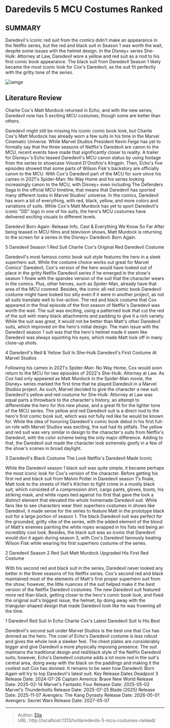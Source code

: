 # Daredevils 5 MCU Costumes Ranked


## SUMMARY 


 Daredevil&#39;s iconic red suit from the comics didn&#39;t make an appearance in the Netflix series, but the red and black suit in Season 1 was worth the wait, despite some issues with the helmet design. 
 In the Disney&#43; series She-Hulk: Attorney at Law, Daredevil wore a yellow and red suit as a nod to his first comic book appearance. 
 The black suit from Daredevil Season 1 likely became the most iconic look for Cox&#39;s Daredevil, as the suit fit perfectly with the gritty tone of the series. 

![iamge](https://static1.srcdn.com/wordpress/wp-content/uploads/wm/2024/01/charlie-cox-daredevil-s-red-and-yellow-suit-red-echo-suit-and-black-suit-with-the-red-one-like-blood-on-top-of-it.jpg)

## Literature Review
Charlie Cox&#39;s Matt Murdock returned in Echo, and with the new series, Daredevil now has 5 exciting MCU costumes, though some are better than others.




Daredevil might still be missing his iconic comic book look, but Charlie Cox&#39;s Matt Murdock has already worn a few suits in his time in the Marvel Cinematic Universe. While Marvel Studios President Kevin Feige has yet to formally say that the three seasons of Netflix&#39;s Daredevil are canon to the MCU, recent events have made that significantly closer to reality. A trailer for Disney&#43;&#39;s Echo teased Daredevil&#39;s MCU canon status by using footage from the series to showcase Vincent D&#39;Onofrio&#39;s Kingpin. Then, Echo&#39;s five episodes showed that some parts of Wilson Fisk&#39;s backstory are officially canon to the MCU.
With Cox&#39;s Daredevil part of the MCU for sure since his cameo in 2021&#39;s Spider-Man: No Way Home and his series looking increasingly canon to the MCU, with Disney&#43; even including The Defenders Saga in the official MCU timeline, that means that Daredevil has sported many different looks in Marvel Studios&#39; universe. In the comics, Daredevil has worn a bit of everything, with red, black, yellow, and more colors and variations of suits. While Cox&#39;s Matt Murdock has yet to sport Daredevil&#39;s iconic &#34;DD&#34; logo in one of his suits, the hero&#39;s MCU costumes have delivered exciting visuals to different levels.
            
 
 Daredevil Born Again: Release Info, Cast &amp; Everything We Know So Far 
After being teased in MCU films and television shows, Matt Murdock is returning to the screen for a series in the Disney&#43; Daredevil: Born Again. 













 








 5  Daredevil Season 1 Red Suit 
Charlie Cox&#39;s Original Red Daredevil Costume
        

Daredevil&#39;s most famous comic book suit style features the hero in a sleek superhero suit. While the costume choice works out great for Marvel Comics&#39; Daredevil, Cox&#39;s version of the hero would have looked out of place in the gritty Netflix Daredevil series if he emerged in the show&#39;s season 1 finale with the spandex version of the suit that the character wears in the comics. Plus, other heroes, such as Spider-Man, already have that area of the MCU covered. Besides, the iconic all-red comic book Daredevil costume might have looked too silly even if it were in another project, as not all suits translate well to live-action.
The red and black costume that Cox appeared in the final episode of the first season of Netflix&#39;s Daredevil was worth the wait. The suit was exciting, using a patterned look that cut the red of the suit with many black attachments and padding to give it a rich variety. While the suit was great, it would not be better than Matt&#39;s other Daredevil suits, which improved on the hero&#39;s initial design. The main issue with the Daredevil season 1 suit was that the hero&#39;s helmet made it seem like Daredevil was always squinting his eyes, which made Matt look off in many close-up shots.





 4  Daredevil&#39;s Red &amp; Yellow Suit In She-Hulk 
Daredevil&#39;s First Costume At Marvel Studios


 







Following his cameo in 2021&#39;s Spider-Man: No Way Home, Cox would soon return to the MCU for two episodes of 2022&#39;s She-Hulk: Attorney at Law. As Cox had only appeared as Matt Murdock in the Spider-Man movie, the Disney&#43; series marked the first time that he played Daredevil in a Marvel Studios project. As such, Marvel decided to give the character a new suit. Daredevil&#39;s yellow and red costume for She-Hulk: Attorney at Law was equal parts a throwback to the character&#39;s history, an attempt to differentiate the hero for this new phase, and a great fit for the lighter tone of the MCU series.
The yellow and red Daredevil suit is a direct nod to the hero&#39;s first comic book suit, which was not fully red like he would be known for. While the idea of honoring Daredevil&#39;s comic book debut in his first full-on role with Marvel Studios was exciting, the suit had its pitfalls. The yellow and red suit was very similar in design to the character&#39;s suits from Netflix&#39;s Daredevil, with the color scheme being the only major difference. Adding to that, the Daredevil suit made the character look extremely goofy in a few of the show&#39;s scenes in broad daylight.





 3  Daredevil&#39;s Black Costume 
The Look Netflix&#39;s Daredevil Made Iconic
        

While the Daredevil season 1 black suit was quite simple, it became perhaps the most iconic look for Cox&#39;s version of the character. Before getting his first red and black suit from Melvin Potter in Daredevil season 1&#39;s finale, Matt took to the streets of Hell&#39;s Kitchen to fight crime in a mostly black suit, which consisted of a compression shirt, cargo pants, gloves, boots, his striking mask, and white ropes tied against his first that gave the look a distinct element that elevated the whole homemade Daredevil suit.
While fans like to see characters wear their superhero costumes in shows like Daredevil, it made sense for the series to feature Matt in the prototype black suit for a large portion of season 1. The black Daredevil suit was perfect for the grounded, gritty vibe of the series, with the added element of the blood of Matt&#39;s enemies painting the white ropes wrapped in his fists red being an incredibly cool look. Besides, the black suit was so iconic that Daredevil would don it again during season 3, with Cox&#39;s Daredevil famously beating Wilson Fisk while wearing his first superhero costume of the series.





 2  Daredevil Season 2 Red Suit 
Matt Murdock Upgraded His First Red Costume


 







With his second red and black suit in the series, Daredevil never looked any better in the three seasons of his Netflix series. Cox&#39;s second red and black maintained most of the elements of Matt&#39;s first proper superhero suit from the show; however, the little nuances of the suit helped make it the best version of the Netflix Daredevil costumes. The new Daredevil suit featured more red than black, getting closer to the hero&#39;s comic book look, and fixed the original suit&#39;s biggest issue, the helmet, by doing away with the triangular-shaped design that made Daredevil look like he was frowning all the time.





 1  Daredevil Red Suit In Echo 
Charlie Cox&#39;s Latest Daredevil Suit Is His Best
        

Daredevil&#39;s second suit under Marvel Studios is the best one that Cox has donned as the hero. The cowl of Echo&#39;s Daredevil costume is less robust and gives the whole look a sleeker feel. The chest plates are considerably bigger and give Daredevil a more physically imposing presence. The suit maintains the traditional design and red/black style of the Netflix Daredevil suits; however, Echo&#39;s Daredevil costume adds a lot more red in the suit&#39;s central area, doing away with the black on the paddings and making it the coolest suit Cox has donned. It remains to be seen how Daredevil: Born Again will try to top Daredevil&#39;s latest suit.
   Key Release Dates             Deadpool 3 Release Date: 2024-07-26                   Captain America: Brave New World Release Date: 2025-02-14                  Marvel&#39;s Fantastic Four Release Date: 2025-05-02                  Marvel&#39;s Thunderbolts Release Date: 2025-07-25                  Blade (2025) Release Date: 2025-11-07                  Avengers: The Kang Dynasty  Release Date: 2026-05-01                   Avengers: Secret Wars Release Date: 2027-05-07      

---

> Author: [Ella](https://instagram.hk.cn/)  
> URL: http://localhost:1313/tv/daredevils-5-mcu-costumes-ranked/  

